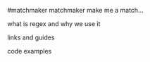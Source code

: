 #matchmaker matchmaker make me a match...

what is regex and why we use it

links and guides

code examples

